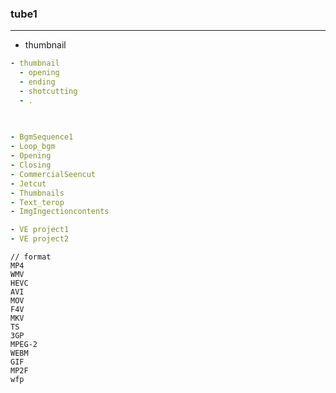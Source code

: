 ### tube1
---

- thumbnail

```yml
- thumbnail
  - opening
  - ending
  - shotcutting
  - .
  
  

```

```yml
- BgmSequence1
- Loop_bgm
- Opening
- Closing
- CommercialSeencut
- Jetcut
- Thumbnails
- Text_terop
- ImgIngectioncontents

- VE project1
- VE project2


```

```
// format
MP4
WMV
HEVC
AVI
MOV
F4V
MKV
TS
3GP
MPEG-2
WEBM
GIF
MP2F
wfp 
```


